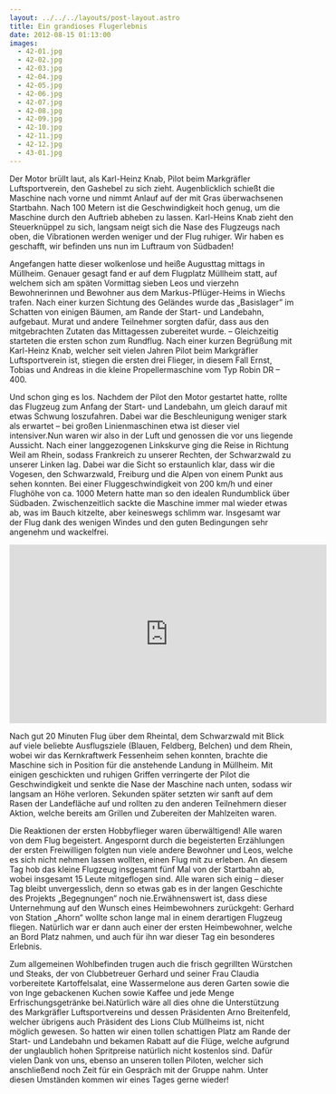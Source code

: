 ```yaml
---
layout: ../../../layouts/post-layout.astro
title: Ein grandioses Flugerlebnis
date: 2012-08-15 01:13:00
images:
  - 42-01.jpg
  - 42-02.jpg
  - 42-03.jpg
  - 42-04.jpg
  - 42-05.jpg
  - 42-06.jpg
  - 42-07.jpg
  - 42-08.jpg
  - 42-09.jpg
  - 42-10.jpg
  - 42-11.jpg
  - 42-12.jpg
  - 43-01.jpg
---
```


Der Motor brüllt laut, als Karl-Heinz Knab, Pilot beim Markgräfler Luftsportverein, den Gashebel zu sich zieht. Augenblicklich schießt die Maschine nach vorne und nimmt Anlauf auf der mit Gras überwachsenen Startbahn. Nach 100 Metern ist die Geschwindigkeit hoch genug, um die Maschine durch den Auftrieb abheben zu lassen. Karl-Heins Knab zieht den Steuerknüppel zu sich, langsam neigt sich die Nase des Flugzeugs nach oben, die Vibrationen werden weniger und der Flug ruhiger. Wir haben es geschafft, wir befinden uns nun im Luftraum von Südbaden!

Angefangen hatte dieser wolkenlose und heiße Augusttag mittags in Müllheim. Genauer gesagt fand er auf dem Flugplatz Müllheim statt, auf welchem sich am späten Vormittag sieben Leos und vierzehn Bewohnerinnen und Bewohner aus dem Markus-Pflüger-Heims in Wiechs trafen. Nach einer kurzen Sichtung des Geländes wurde das „Basislager” im Schatten von einigen Bäumen, am Rande der Start- und Landebahn, aufgebaut. Murat und andere Teilnehmer sorgten dafür, dass aus den mitgebrachten Zutaten das Mittagessen zubereitet wurde. – Gleichzeitig starteten die ersten schon zum Rundflug. Nach einer kurzen Begrüßung mit Karl-Heinz Knab, welcher seit vielen Jahren Pilot beim Markgräfler Luftsportverein ist, stiegen die ersten drei Flieger, in diesem Fall Ernst, Tobias und Andreas in die kleine Propellermaschine vom Typ Robin DR – 400.

Und schon ging es los. Nachdem der Pilot den Motor gestartet hatte, rollte das Flugzeug zum Anfang der Start- und Landebahn, um gleich darauf mit etwas Schwung loszufahren. Dabei war die Beschleunigung weniger stark als erwartet – bei großen Linienmaschinen etwa ist dieser viel intensiver.Nun waren wir also in der Luft und genossen die vor uns liegende Aussicht. Nach einer langgezogenen Linkskurve ging die Reise in Richtung Weil am Rhein, sodass Frankreich zu unserer Rechten, der Schwarzwald zu unserer Linken lag. Dabei war die Sicht so erstaunlich klar, dass wir die Vogesen, den Schwarzwald, Freiburg und die Alpen von einem Punkt aus sehen konnten. Bei einer Fluggeschwindigkeit von 200 km/h und einer Flughöhe von ca. 1000 Metern hatte man so den idealen Rundumblick über Südbaden. Zwischenzeitlich sackte die Maschine immer mal wieder etwas ab, was im Bauch kitzelte, aber keineswegs schlimm war. Insgesamt war der Flug dank des wenigen Windes und den guten Bedingungen sehr angenehm und wackelfrei.

<iframe
  width="560"
  height="315"
  src="https://www.youtube-nocookie.com/embed/W-aydfZntkY"
  title="Video zum Flugerlebnis"
  frameborder="0"
  allow="accelerometer; autoplay; clipboard-write; encrypted-media; gyroscope; picture-in-picture"
  allowfullscreen
></iframe>

Nach gut 20 Minuten Flug über dem Rheintal, dem Schwarzwald mit Blick auf viele beliebte Ausflugsziele (Blauen, Feldberg, Belchen) und dem Rhein, wobei wir das Kernkraftwerk Fessenheim sehen konnten, brachte die Maschine sich in Position für die anstehende Landung in Müllheim. Mit einigen geschickten und ruhigen Griffen verringerte der Pilot die Geschwindigkeit und senkte die Nase der Maschine nach unten, sodass wir langsam an Höhe verloren. Sekunden später setzten wir sanft auf dem Rasen der Landefläche auf und rollten zu den anderen Teilnehmern dieser Aktion, welche bereits am Grillen und Zubereiten der Mahlzeiten waren.

Die Reaktionen der ersten Hobbyflieger waren überwältigend! Alle waren von dem Flug begeistert. Angespornt durch die begeisterten Erzählungen der ersten Freiwilligen folgten nun viele andere Bewohner und Leos, welche es sich nicht nehmen lassen wollten, einen Flug mit zu erleben. An diesem Tag hob das kleine Flugzeug insgesamt fünf Mal von der Startbahn ab, wobei insgesamt 15 Leute mitgeflogen sind. Alle waren sich einig – dieser Tag bleibt unvergesslich, denn so etwas gab es in der langen Geschichte des Projekts „Begegnungen“ noch nie.Erwähnenswert ist, dass diese Unternehmung auf den Wunsch eines Heimbewohners zurückgeht: Gerhard von Station „Ahorn“ wollte schon lange mal in einem derartigen Flugzeug fliegen. Natürlich war er dann auch einer der ersten Heimbewohner, welche an Bord Platz nahmen, und auch für ihn war dieser Tag ein besonderes Erlebnis.

Zum allgemeinen Wohlbefinden trugen auch die frisch gegrillten Würstchen und Steaks, der von Clubbetreuer Gerhard und seiner Frau Claudia vorbereitete Kartoffelsalat, eine Wassermelone aus deren Garten sowie die von Inge gebackenen Kuchen sowie Kaffee und jede Menge Erfrischungsgetränke bei.Natürlich wäre all dies ohne die Unterstützung des Markgräfler Luftsportvereins und dessen Präsidenten Arno Breitenfeld, welcher übrigens auch Präsident des Lions Club Müllheims ist, nicht möglich gewesen. So hatten wir einen tollen schattigen Platz am Rande der Start- und Landebahn und bekamen Rabatt auf die Flüge, welche aufgrund der unglaublich hohen Spritpreise natürlich nicht kostenlos sind. Dafür vielen Dank von uns, ebenso an unseren tollen Piloten, welcher sich anschließend noch Zeit für ein Gespräch mit der Gruppe nahm. Unter diesen Umständen kommen wir eines Tages gerne wieder!
